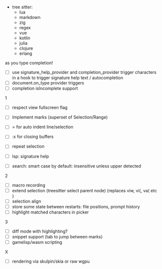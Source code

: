 
- tree sitter:
  - lua
  - markdown
  - zig
  - regex
  - vue
  - kotlin
  - julia
  - clojure
  - erlang

as you type completion!
- [ ] use signature_help_provider and completion_provider trigger characters in
    a hook to trigger signature help text / autocompletion
- [ ] document.on_type provider triggers
- [ ] completion isIncomplete support

1
- [ ] respect view fullscreen flag
- [ ] Implement marks (superset of Selection/Range)

- [ ] = for auto indent line/selection
- [ ]  :x for closing buffers
- [ ] repeat selection

- [ ] lsp: signature help

- [ ] search: smart case by default: insensitive unless upper detected

2
- [ ] macro recording
- [ ] extend selection (treesitter select parent node) (replaces viw, vi(, va( etc )
- [ ] selection align
- [ ] store some state between restarts: file positions, prompt history
- [ ] highlight matched characters in picker

3
- [ ] diff mode with highlighting?
- [ ] snippet support (tab to jump between marks)
- [ ] gamelisp/wasm scripting

X
- [ ] rendering via skulpin/skia or raw wgpu
